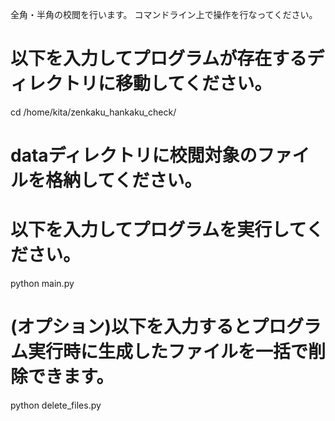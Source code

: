 全角・半角の校閲を行います。
コマンドライン上で操作を行なってください。

# 以下を入力してプログラムが存在するディレクトリに移動してください。
cd /home/kita/zenkaku_hankaku_check/

# dataディレクトリに校閲対象のファイルを格納してください。

# 以下を入力してプログラムを実行してください。
python main.py

# (オプション)以下を入力するとプログラム実行時に生成したファイルを一括で削除できます。
python delete_files.py
